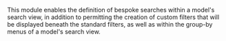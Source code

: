 This module enables the definition of bespoke searches within a model's
search view, in addition to permitting the creation of custom filters
that will be displayed beneath the standard filters, as well as within
the group-by menus of a model's search view.
